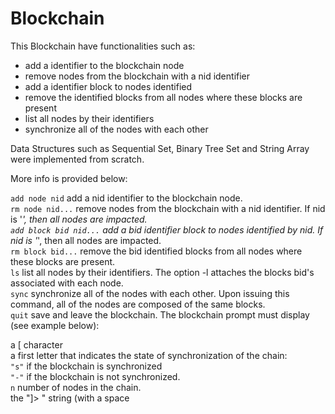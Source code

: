 # Blockchain

This Blockchain have functionalities such as: 
- add a identifier to the blockchain node
- remove nodes from the blockchain with a nid identifier
- add a identifier block to nodes identified
- remove the identified blocks from all nodes where these blocks are present
- list all nodes by their identifiers
- synchronize all of the nodes with each other

Data Structures such as Sequential Set, Binary Tree Set and String Array were implemented from scratch.

More info is provided below:

```add node nid``` add a nid identifier to the blockchain node.<br /> 
```rm node nid...``` remove nodes from the blockchain with a nid identifier. If nid is '*', then all nodes are impacted.<br /> 
```add block bid nid...``` add a bid identifier block to nodes identified by nid. If nid is '*', then all nodes are impacted.<br /> 
```rm block bid...``` remove the bid identified blocks from all nodes where these blocks are present.<br /> 
```ls``` list all nodes by their identifiers. The option -l attaches the blocks bid's associated with each node.<br /> 
```sync``` synchronize all of the nodes with each other. Upon issuing this command, all of the nodes are composed of the same blocks.<br /> 
```quit``` save and leave the blockchain.
The blockchain prompt must display (see example below):

a [ character<br /> 
a first letter that indicates the state of synchronization of the chain:<br /> 
```"s"``` if the blockchain is synchronized<br /> 
```"-"``` if the blockchain is not synchronized.<br /> 
```n``` number of nodes in the chain.<br /> 
the "]> " string (with a space<br /> 
